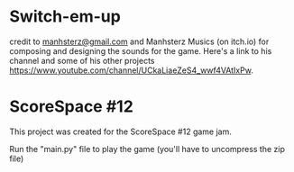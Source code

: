 # Switch-em-up

credit to manhsterz@gmail.com and Manhsterz Musics (on itch.io) for composing and designing the sounds for the game. Here's a link to his channel and some of his other projects https://www.youtube.com/channel/UCkaLiaeZeS4_wwf4VAtIxPw.


# ScoreSpace #12

This project was created for the ScoreSpace #12 game jam.

Run the "main.py" file to play the game (you'll have to uncompress the zip file)
